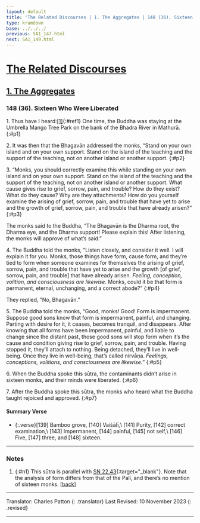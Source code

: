 ```yaml
---
layout: default
title: 'The Related Discourses | 1. The Aggregates | 148 (36). Sixteen Who Were Liberated'
type: kramdown
base: ../../../
previous: SA1_147.html
next: SA1_149.html
---
```


# [The Related Discourses](../index.html)
## [1. The Aggregates](index.html)
### 148 (36). Sixteen Who Were Liberated

1\. Thus have I heard:[\[1\]](#n1){:#ref1} One time, the Buddha was staying at the Umbrella Mango Tree Park on the bank of the Bhadra River in Mathurā.
{:#p1}

2\. It was then that the Bhagavān addressed the monks, “Stand on your own island and on your own support. Stand on the island of the teaching and the support of the teaching, not on another island or another support.
{:#p2}

3\. “Monks, you should correctly examine this while standing on your own island and on your own support. Stand on the island of the teaching and the support of the teaching, not on another island or another support. What cause gives rise to grief, sorrow, pain, and trouble? How do they exist? What do they cause? Why are they attachments? How do you yourself examine the arising of grief, sorrow, pain, and trouble that have yet to arise and the growth of grief, sorrow, pain, and trouble that have already arisen?”
{:#p3}

The monks said to the Buddha, “The Bhagavān is the Dharma root, the Dharma eye, and the Dharma support! Please explain this! After listening, the monks will approve of what’s said.”

4\. The Buddha told the monks, “Listen closely, and consider it well. I will explain it for you. Monks, those things have form, cause form, and they’re tied to form when someone examines for themselves the arising of grief, sorrow, pain, and trouble that have yet to arise and the growth [of grief, sorrow, pain, and trouble] that have already arisen. <em>Feeling, conception, volition, and consciousness are likewise.</em> Monks, could it be that form is permanent, eternal, unchanging, and a correct abode?”
{:#p4}

They replied, “No, Bhagavān.”

5\. The Buddha told the monks, “Good, monks! Good! Form is impermanent. Suppose good sons know that form is impermanent, painful, and changing. Parting with desire for it, it ceases, becomes tranquil, and disappears. After knowing that all forms have been impermanent, painful, and liable to change since the distant past, those good sons will stop form when it’s the cause and condition giving rise to grief, sorrow, pain, and trouble. Having stopped it, they’ll attach to nothing. Being detached, they’ll live in well-being. Once they live in well-being, that’s called nirvāṇa. <em>Feelings, conceptions, volitions, and consciousness are likewise.</em>”
{:#p5}

6\. When the Buddha spoke this sūtra, the contaminants didn’t arise in sixteen monks, and their minds were liberated.
{:#p6}

7\. After the Buddha spoke this sūtra, the monks who heard what the Buddha taught rejoiced and approved.
{:#p7}

#### Summary Verse
* {:.verse}[139] Bamboo grove, [140] Vaiśālī,\\
[141] Purity, [142] correct examination,\\
[143] Impermanent, [144] painful, [145] not self,\\
[146] Five, [147] three, and [148] sixteen.

---

### Notes

1. {:#n1} This sūtra is parallel with [SN 22.43](https://suttacentral.net/sn22.43){:target="_blank"}. Note that the analysis of form differs from that of the Pali, and there’s no mention of sixteen monks. [\[back\]](#ref1)

---

Translator: Charles Patton
{: .translator}
Last Revised: 10 November 2023
{: .revised}

---